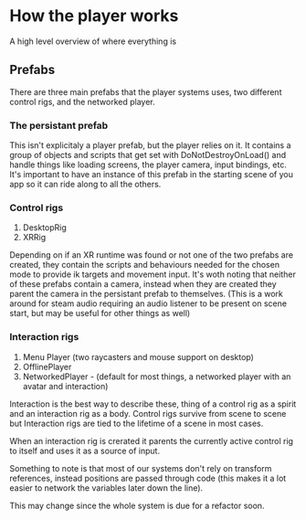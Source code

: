 # How the player works
A high level overview of where everything is

## Prefabs
There are three main prefabs that the player systems uses, two different control rigs, and the networked player.

### The persistant prefab 
This isn't explicitaly a player prefab, but the player relies on it. It contains a group of objects and scripts that get set with DoNotDestroyOnLoad() and handle things like loading screens, the player camera, input bindings, etc. 
It's important to have an instance of this prefab in the starting scene of you app so it can ride along to all the others.

### Control rigs
1. DesktopRig
2. XRRig 

Depending on if an XR runtime was found or not one of the two prefabs are created, they contain the scripts and behaviours needed for the chosen mode to provide ik targets and movement input.
It's woth noting that neither of these prefabs contain a camera, instead when they are created they parent the camera in the persistant prefab to themselves. 
(This is a work around for steam audio requiring an audio listener to be present on scene start, but may be useful for other things as well)

### Interaction rigs
1. Menu Player (two raycasters and mouse support on desktop)
2. OfflinePlayer
3. NetworkedPlayer - (default for most things, a networked player with an avatar and interaction)

Interaction is the best way to describe these, thing of a control rig as a spirit and an interaction rig as a body. Control rigs survive from scene to scene but Interaction rigs are tied to the lifetime of a scene in most cases. 

When an interaction rig is crerated it parents the currently active control rig to itself and uses it as a source of input. 

Something to note is that most of our systems don't rely on transform references, instead positions are passed through code (this makes it a lot easier to network the variables later down the line). 

This may change since the whole system is due for a refactor soon.